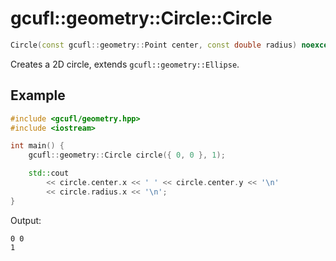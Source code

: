 # gcufl::geometry::Circle::Circle
```cpp
Circle(const gcufl::geometry::Point center, const double radius) noexcept;
```
Creates a 2D circle, extends `gcufl::geometry::Ellipse`.
## Example
```cpp
#include <gcufl/geometry.hpp>
#include <iostream>

int main() {
	gcufl::geometry::Circle circle({ 0, 0 }, 1);

	std::cout
		<< circle.center.x << ' ' << circle.center.y << '\n'
		<< circle.radius.x << '\n';
}
```
Output:
```
0 0
1
```
